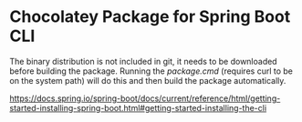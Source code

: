 ﻿# Chocolatey Package for Spring Boot CLI
 
The binary distribution is not included in git, it needs to be downloaded before building the package. Running the _package.cmd_ (requires curl to be on the system path) will do this and then build the package automatically. 

https://docs.spring.io/spring-boot/docs/current/reference/html/getting-started-installing-spring-boot.html#getting-started-installing-the-cli
